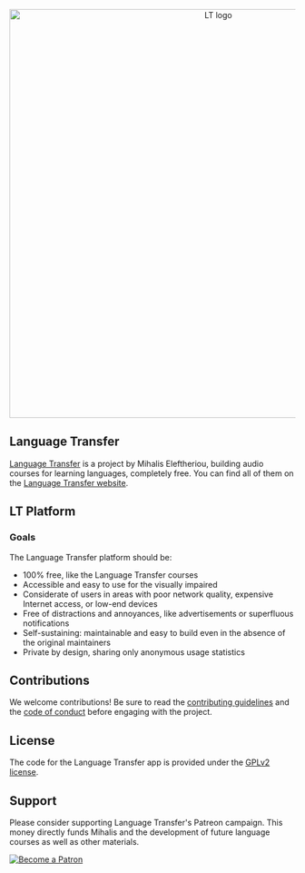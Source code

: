 <p align="center">
  <img src="./resources/google-play-store/feature-graphic.png" alt="LT logo" width="720">
</p>

## Language Transfer

[Language Transfer](https://www.languagetransfer.org/) is a project by Mihalis Eleftheriou, building audio courses for learning languages, completely free.
You can find all of them on the [Language Transfer website](https://www.languagetransfer.org/free-courses-1).

## LT Platform

### Goals

The Language Transfer platform should be:

- 100% free, like the Language Transfer courses
- Accessible and easy to use for the visually impaired
- Considerate of users in areas with poor network quality, expensive Internet access, or low-end devices
- Free of distractions and annoyances, like advertisements or superfluous notifications
- Self-sustaining: maintainable and easy to build even in the absence of the original maintainers
- Private by design, sharing only anonymous usage statistics

## Contributions

We welcome contributions! Be sure to read the [contributing guidelines](./CONTRIBUTING.md) and the [code of conduct](./CODE_OF_CONDUCT.md) before engaging with the project.

## License

The code for the Language Transfer app is provided under the [GPLv2 license](./LICENSE).

## Support

Please consider supporting Language Transfer's Patreon campaign. This money directly funds Mihalis and the development of future language courses as well as other materials.

<a href="https://www.patreon.com/languagetransfer"><img alt="Become a Patron" src="https://c5.patreon.com/external/logo/become_a_patron_button.png"></a>
